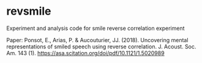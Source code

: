 # revsmile
Experiment and analysis code for smile reverse correlation experiment

Paper: Ponsot, E., Arias, P. & Aucouturier, JJ. (2018). Uncovering mental representations of smiled speech using reverse correlation. J. Acoust. Soc. Am. 143 (1).
https://asa.scitation.org/doi/pdf/10.1121/1.5020989

